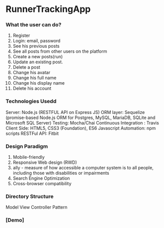 # RunnerTrackingApp

### What the user can do?

1. Register
2. Login: email, password
3. See his previous posts
4. See all posts from other users on the platform
5. Create a new posts(run)
6. Update an existing post.
7. Delete a post
8. Change his avatar
9. Change his full name
10. Change his display name
11. Delete his account

### Technologies Usedd

Server: Node.js (RESTFUL API on Express JS)
ORM layer: Sequelize (promise-based Node.js ORM for Postgres, MySQL, MariaDB, SQLite and Microsoft SQL Server)
Testing: Mocha/Chai
Continuous Integration : Travis
Client Side: HTML5, CSS3 (Foundation), ES6 Javascript
Automation: npm scripts
RESTFul API: Fitbit

### Design Paradigm

1. Mobile-friendly
2. Responsive Web design (RWD)
3. ally - measure of how accessible a computer system is to all people, including those with disabilities or impairments
4. Search Engine Optimization 
5. Cross-browser compatibility 

### Directory Structure 

Model View Controller Pattern 

### [Demo]





